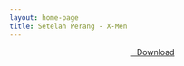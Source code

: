```yaml
---
layout: home-page
title: Setelah Perang - X-Men
---
```


<center>
<a href="https://drive.google.com/uc?authuser=0&id=1hYJ7Mmh8HB1B9pawbhDqWSDQQjOmS2fZ&export=download" ><i class="fa fa-caret-down" aria-hidden="true"></i>&nbsp; &nbsp;Download</a>
</center>
